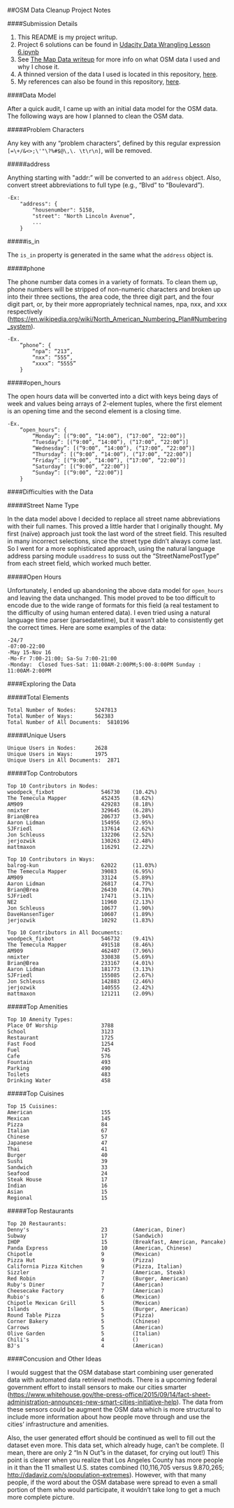 ##OSM Data Cleanup Project Notes

####Submission Details

1. This README is my project writup.
2. Project 6 solutions can be found in [Udacity Data Wrangling Lesson 6.ipynb](https://github.com/dfmcmurray/udacity-data-wrangling-project/blob/master/Udacity%20Data%20Wrangling%20Lesson%206.ipynb)
3. See [The Map Data writeup](https://github.com/dfmcmurray/udacity-data-wrangling-project/blob/master/THE_MAP_DATA.md) for more info on what OSM data I used and why I chose it.
4. A thinned version of the data I used is located in this repository, [here](https://github.com/dfmcmurray/udacity-data-wrangling-project/blob/master/los-angeles_california_thinned.osm).
5. My references can also be found in this repository, [here](https://github.com/dfmcmurray/udacity-data-wrangling-project/blob/master/REFERENCES.md).

####Data Model

After a quick audit, I came up with an initial data model for the OSM data. The following ways are how I planned to clean the OSM data.

#####Problem Characters

Any key with any “problem characters”, defined by this regular expression ```[=\+/&<>;\'"\?%#$@\,\. \t\r\n]```, will be removed.

#####address
	
Anything starting with "addr:” will be converted to an `address` object. Also, convert street abbreviations to full type (e.g., “Blvd” to “Boulevard”).
```
-Ex: 
	"address": {
	    "housenumber": 5158,
	    "street": "North Lincoln Avenue”,
	    ...
	}
```

#####is_in

The `is_in` property is generated in the same what the `address` object is.

#####phone

The phone number data comes in a variety of formats. To clean them up, phone numbers will be stripped of non-numeric characters and broken up into their three sections, the area code, the three digit part, and the four digit part, or, by their more appropriately technical names, npa, nxx, and xxx respectively (https://en.wikipedia.org/wiki/North_American_Numbering_Plan#Numbering_system).
```
-Ex.
	“phone”: {
	    “npa”: “213”,
	    “nxx”: “555”,
	    “xxxx”: “5555”
	}
```

#####open_hours

The open hours data will be converted into a dict with keys being days of week and values being arrays of 2-element tuples, where the first element is an opening time and the second element is a closing time.
```
-Ex.
	“open_hours”: {
	    “Monday”: [(“9:00”, “14:00”), (“17:00”, “22:00”)]
	    “Tuesday”: [(“9:00”, “14:00”), (“17:00”, “22:00”)]
	    “Wednesday”: [(“9:00”, “14:00”), (“17:00”, “22:00”)]
	    “Thursday”: [(“9:00”, “14:00”), (“17:00”, “22:00”)]
	    “Friday”: [(“9:00”, “14:00”), (“17:00”, “22:00”)]
	    “Saturday”: [(“9:00”, “22:00”)]
	    “Sunday”: [(“9:00”, “22:00”)]
	}
```


####Difficulties with the Data

#####Street Name Type

In the data model above I decided to replace all street name abbreviations with their full names. This proved a little harder that I originally thought. My first (naïve) approach just took the last word of the street field. This resulted in many incorrect selections, since the street type didn’t always come last. So I went for a more sophisticated approach, using the natural language address parsing module `usaddress` to suss out the “StreetNamePostType” from each street field, which worked much better.

#####Open Hours

Unfortunately, I ended up abandoning the above data model for `open_hours` and leaving the data unchanged. This model proved to be too difficult to encode due to the wide range of formats for this field (a real testament to the difficulty of using human entered data).  I even tried using a natural language time parser (parsedatetime), but it wasn’t able to consistently get the correct times. Here are some examples of the data:
```
-24/7
-07:00-22:00
-May 15-Nov 16
-Mo-Fr 7:00-21:00; Sa-Su 7:00-21:00
-Monday:  Closed Tues-Sat: 11:00AM-2:00PM;5:00-8:00PM Sunday :   11:00AM-2:00PM
```

####Exploring the Data

#####Total Elements

```
Total Number of Nodes:		5247813
Total Number of Ways:		562383
Total Number of All Documents:	5810196
```

#####Unique Users

```
Unique Users in Nodes:		2628
Unique Users in Ways:		1975
Unique Users in All Documents:	2871
```

#####Top Controbutors

```
Top 10 Contributors in Nodes:
woodpeck_fixbot               546730    (10.42%)
The Temecula Mapper           452435    (8.62%)
AM909                         429283    (8.18%)
nmixter                       329645    (6.28%)
Brian@Brea                    206737    (3.94%)
Aaron Lidman                  154956    (2.95%)
SJFriedl                      137614    (2.62%)
Jon Schleuss                  132206    (2.52%)
jerjozwik                     130263    (2.48%)
mattmaxon                     116291    (2.22%)

Top 10 Contributors in Ways:
balrog-kun                    62022     (11.03%)
The Temecula Mapper           39083     (6.95%)
AM909                         33124     (5.89%)
Aaron Lidman                  26817     (4.77%)
Brian@Brea                    26430     (4.70%)
SJFriedl                      17471     (3.11%)
NE2                           11960     (2.13%)
Jon Schleuss                  10677     (1.90%)
DaveHansenTiger               10607     (1.89%)
jerjozwik                     10292     (1.83%)

Top 10 Contributors in All Documents:
woodpeck_fixbot               546732    (9.41%)
The Temecula Mapper           491518    (8.46%)
AM909                         462407    (7.96%)
nmixter                       330838    (5.69%)
Brian@Brea                    233167    (4.01%)
Aaron Lidman                  181773    (3.13%)
SJFriedl                      155085    (2.67%)
Jon Schleuss                  142883    (2.46%)
jerjozwik                     140555    (2.42%)
mattmaxon                     121211    (2.09%)
```

#####Top Amenities

```
Top 10 Amenity Types:
Place Of Worship              3788      
School                        3123      
Restaurant                    1725      
Fast Food                     1254      
Fuel                          745       
Cafe                          576       
Fountain                      493       
Parking                       490       
Toilets                       483       
Drinking Water                458    
```

#####Top Cuisines

```
Top 15 Cuisines:
American                      155       
Mexican                       145       
Pizza                         84        
Italian                       67        
Chinese                       57        
Japanese                      47        
Thai                          41        
Burger                        40        
Sushi                         39        
Sandwich                      33        
Seafood                       24        
Steak House                   17        
Indian                        16        
Asian                         15        
Regional                      15        
```

#####Top Restaurants

```
Top 20 Restaurants:
Denny's                       23        (American, Diner)
Subway                        17        (Sandwich)
IHOP                          15        (Breakfast, American, Pancake)
Panda Express                 10        (American, Chinese)
Chipotle                      9         (Mexican)
Pizza Hut                     9         (Pizza)
California Pizza Kitchen      9         (Pizza, Italian)
Sizzler                       7         (American, Steak)
Red Robin                     7         (Burger, American)
Ruby's Diner                  7         (American)
Cheesecake Factory            7         (American)
Rubio's                       6         (Mexican)
Chipotle Mexican Grill        5         (Mexican)
Islands                       5         (Burger, American)
Round Table Pizza             5         (Pizza)
Corner Bakery                 5         (Chinese)
Carrows                       5         (American)
Olive Garden                  5         (Italian)
Chili's                       4         ()
BJ's                          4         (American)
```

####Concusion and Other Ideas

I would suggest that the OSM database start combining user generated data with automated data retrieval methods. There is a upcoming federal government effort to install sensors to make our cities smarter (https://www.whitehouse.gov/the-press-office/2015/09/14/fact-sheet-administration-announces-new-smart-cities-initiative-help). The data from these sensors could be augment the OSM data which is more structural to include more information about how people move through and use the cities’ infrastructure and amenities.

Also, the user generated effort should be continued as well to fill out the dataset even more. This data set, which already huge, can’t be complete. (I mean, there are only 2 “In N Out”s in the dataset, for crying out lout!) This point is clearer when you realize that Los Angeles County has more people in it than the 11 smallest U.S. states combined (10,116,705 versus 9.870,265; http://dadaviz.com/s/population-extremes). However, with that many people, if the word about the OSM database were spread to even a small portion of them who would participate, it wouldn’t take long to get a much more complete picture.